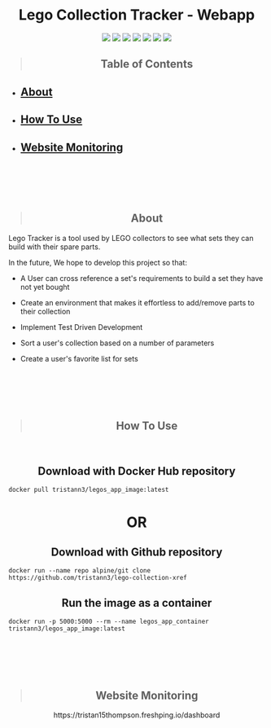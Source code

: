 <h1 align="center">Lego Collection Tracker - Webapp</h1>

<p align="center">
    <!-- issues -->
    <img src="https://img.shields.io/github/issues/tristann3/lego-collection-xref" >
    <!-- pull requests -->
    <img src="https://img.shields.io/github/issues-pr/tristann3/lego-collection-xref" />
    <!-- number of commits per year -->
    <img src="https://img.shields.io/github/commit-activity/y/tristann3/lego-collection-xref" />
    <!-- last commit -->
    <img src="https://img.shields.io/github/last-commit/tristann3/lego-collection-xref" />
    <!-- code size  -->
    <img src="https://img.shields.io/github/languages/code-size/tristann3/lego-collection-xref" />
    <!-- image size -->
    <img src ="https://img.shields.io/docker/image-size/tristann3/legos_app_image">
    <!-- website up/down status -->
    <img src ="https://img.shields.io/website?down_color=red&down_message=down&up_color=green&up_message=up&url=https%3A%2F%2Flego-tracker.dev.tristan-thompson.com">

</p>

> <h2 align="center">Table of Contents</h2>
<ul>
  <li><h2><a href=#About> About</a></h2></li>
  <li><h2><a href=#About> How To Use</a></h2></li>
  <li><h2><a href=#About> Website Monitoring</a></h2></li>
</ul>

</br></br></br></br>

> <h2 id="About" align="center">About</h2>

Lego Tracker is a tool used by LEGO collectors to see what sets they can build with their spare parts.


In the future, We hope to develop this project so that:

- A User can cross reference a set's requirements to build a set they have not yet bought

- Create an environment that makes it effortless to add/remove parts to their collection

- Implement Test Driven Development

- Sort a user's collection based on a number of parameters

- Create a user's favorite list for sets

</br></br></br></br>

> <h2 align="center"> How To Use </h2>
</br>

<h2 align="center">Download with Docker Hub repository</h2>

```
docker pull tristann3/legos_app_image:latest
```
<h1 align="center">OR</h1>

<h2 align="center">Download with Github repository</h2>

```
docker run --name repo alpine/git clone https://github.com/tristann3/lego-collection-xref
```


<h2 align="center">Run the image as a container</h2>

```
docker run -p 5000:5000 --rm --name legos_app_container tristann3/legos_app_image:latest
```

</br></br></br></br>
> <h2 align="center">Website Monitoring</h2>
<p align="center"><a>https://tristan15thompson.freshping.io/dashboard</a></p>